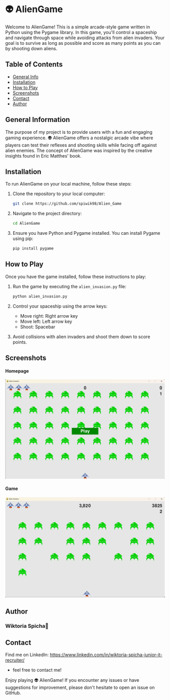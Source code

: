 # 👽 AlienGame

Welcome to AlienGame! This is a simple arcade-style game written in Python using the Pygame library. In this game, you'll control a spaceship and navigate through space while avoiding attacks from alien invaders. Your goal is to survive as long as possible and score as many points as you can by shooting down aliens.



## Table of Contents
* [General Info](#general-information)
* [Installation](#installation)
* [How to Play](#how-to-play)
* [Screenshots](#screenshots)
* [Contact](#contact)
* [Author](#author)



## General Information
The purpose of my project is to provide users with a fun and engaging gaming experience. 👽 AlienGame offers a nostalgic arcade vibe where players can test their reflexes and shooting skills while facing off against alien enemies. The concept of AlienGame was inspired by the creative insights found in Eric Matthes' book.



## Installation
To run AlienGame on your local machine, follow these steps:

1. Clone the repository to your local computer:

    ```bash
    git clone https://github.com/spiwik98/Alien_Game
    ```

2. Navigate to the project directory:

    ```bash
    cd AlienGame
    ```

3. Ensure you have Python and Pygame installed. You can install Pygame using pip:

    ```bash
    pip install pygame
    ```


## How to Play
Once you have the game installed, follow these instructions to play:

1. Run the game by executing the `alien_invasion.py` file:

    ```bash
    python alien_invasion.py
    ```

2. Control your spaceship using the arrow keys:
   - Move right: Right arrow key
   - Move left: Left arrow key
   - Shoot: Spacebar

3. Avoid collisions with alien invaders and shoot them down to score points.
   


## Screenshots
#### Homepage
![Homepage](static/alien_game_1.png)
#### Game
![Game](static/alien_game_3.png)




## Author
### Wiktoria Spicha👾



## Contact
Find me on LinkedIn: https://www.linkedin.com/in/wiktoria-spicha-junior-it-recruiter/ 
- feel free to contact me!


Enjoy playing 👽 AlienGame! If you encounter any issues or have suggestions for improvement, please don't hesitate to open an issue on GitHub.
